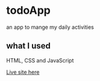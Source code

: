 # todoApp
an app to mange my daily activities
## what I used

HTML, CSS and JavaScript

[Live site here](https://mytoduiapp.netlify.com)
